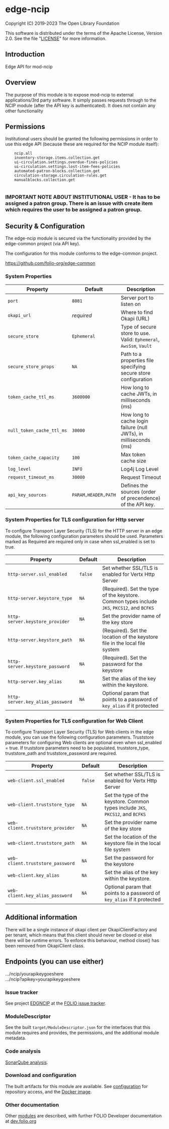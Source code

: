 # edge-ncip

Copyright (C) 2019-2023 The Open Library Foundation

This software is distributed under the terms of the Apache License,
Version 2.0. See the file "[LICENSE](LICENSE)" for more information.

## Introduction

Edge API for mod-ncip

## Overview
The purpose of this module is to expose mod-ncip to external applications/3rd party software.  It simply passes requests through to the NCIP module (after the API key is authenticated).  It does not contain any other functionality

## Permissions
Institutional users should be granted the following permissions in order to use this edge API (because these are required for the NCIP module itself):
```
    ncip.all
    inventory-storage.items.collection.get
    ui-circulation.settings.overdue-fines-policies
    ui-circulation.settings.lost-item-fees-policies
    automated-patron-blocks.collection.get
    circulation-storage.circulation-rules.get
    manualblocks.collection.get
    
```
### IMPORTANT NOTE ABOUT INSTITUTIONAL USER - It has to be assigned a patron group.  There is an issue with create item which requires the user to be assigned a patron group.

## Security & Configuration
The edge-ncip module is secured via the functionality provided by the edge-common project (via API key).  

The configuration for this module conforms to the edge-common project.

https://github.com/folio-org/edge-common

### System Properties

| Property                  | Default             | Description                                                               |
|---------------------------|---------------------|---------------------------------------------------------------------------|
| `port`                    | `8081`              | Server port to listen on                                                  |
| `okapi_url`               | *required*          | Where to find Okapi (URL)                                                 |
| `secure_store`            | `Ephemeral`         | Type of secure store to use.  Valid: `Ephemeral`, `AwsSsm`, `Vault`       |
| `secure_store_props`      | `NA`                | Path to a properties file specifying secure store configuration           |
| `token_cache_ttl_ms`      | `3600000`           | How long to cache JWTs, in milliseconds (ms)                              |
| `null_token_cache_ttl_ms` | `30000`             | How long to cache login failure (null JWTs), in milliseconds (ms)         |
| `token_cache_capacity`    | `100`               | Max token cache size                                                      |
| `log_level`               | `INFO`              | Log4j Log Level                                                           |
| `request_timeout_ms`      | `30000`             | Request Timeout                                                           |
| `api_key_sources`         | `PARAM,HEADER,PATH` | Defines the sources (order of precendence) of the API key.                |

### System Properties for TLS configuration for Http server
To configure Transport Layer Security (TLS) for the HTTP server in an edge module, the following configuration parameters should be used.
Parameters marked as Required are required only in case when ssl_enabled is set to true.

| Property                          | Default           | Description                                                                                 |
|-----------------------------------|-------------------|---------------------------------------------------------------------------------------------|
| `http-server.ssl_enabled`         | `false`           | Set whether SSL/TLS is enabled for Vertx Http Server                                        |
| `http-server.keystore_type`       | `NA`              | (Required). Set the type of the keystore. Common types include `JKS`, `PKCS12`, and `BCFKS` |
| `http-server.keystore_provider`   | `NA`              | Set the provider name of the key store                                                      |
| `http-server.keystore_path`       | `NA`              | (Required). Set the location of the keystore file in the local file system                  |
| `http-server.keystore_password`   | `NA`              | (Required). Set the password for the keystore                                               |
| `http-server.key_alias`           | `NA`              | Set the alias of the key within the keystore.                                               |
| `http-server.key_alias_password`  | `NA`              | Optional param that points to a password of `key_alias` if it protected                     |

### System Properties for TLS configuration for Web Client
To configure Transport Layer Security (TLS) for Web clients in the edge module, you can use the following configuration parameters.
Truststore parameters for configuring Web clients are optional even when ssl_enabled = true.
If truststore parameters need to be populated, truststore_type, truststore_path and truststore_password are required.

| Property                          | Default           | Description                                                                      |
|-----------------------------------|-------------------|----------------------------------------------------------------------------------|
| `web-client.ssl_enabled`          | `false`           | Set whether SSL/TLS is enabled for Vertx Http Server                             |
| `web-client.truststore_type`      | `NA`              | Set the type of the keystore. Common types include `JKS`, `PKCS12`, and `BCFKS`  |
| `web-client.truststore_provider`  | `NA`              | Set the provider name of the key store                                           |
| `web-client.truststore_path`      | `NA`              | Set the location of the keystore file in the local file system                   |
| `web-client.truststore_password`  | `NA`              | Set the password for the keystore                                                |
| `web-client.key_alias`            | `NA`              | Set the alias of the key within the keystore.                                    |
| `web-client.key_alias_password`   | `NA`              | Optional param that points to a password of `key_alias` if it protected          |


## Additional information

There will be a single instance of okapi client per OkapiClientFactory and per tenant, which means that this client should never be closed or else there will be runtime errors. To enforce this behaviour, method close() has been removed from OkapiClient class.

## Endpoints (you can use either)

.../ncip/yourapikeygoeshere <br>
.../ncip?apikey=yourapikeygoeshere

### Issue tracker

See project [EDGNCIP](https://issues.folio.org/browse/EDGNCIP)
at the [FOLIO issue tracker](https://dev.folio.org/guidelines/issue-tracker).

### ModuleDescriptor

See the built `target/ModuleDescriptor.json` for the interfaces that this module
requires and provides, the permissions, and the additional module metadata.

### Code analysis

[SonarQube analysis](https://sonarcloud.io/dashboard?id=org.folio%3Aedge-ncip).

### Download and configuration

The built artifacts for this module are available.
See [configuration](https://dev.folio.org/download/artifacts) for repository access,
and the [Docker image](https://hub.docker.com/r/folioorg/edge-ncip/).

### Other documentation

Other [modules](https://dev.folio.org/source-code/#server-side) are described,
with further FOLIO Developer documentation at [dev.folio.org](https://dev.folio.org/)

